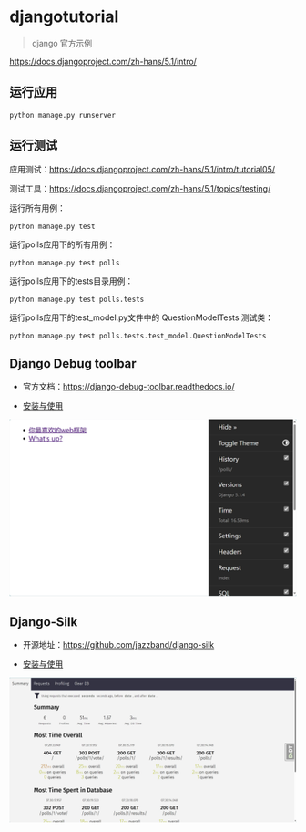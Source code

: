 # djangotutorial

> django 官方示例

https://docs.djangoproject.com/zh-hans/5.1/intro/


## 运行应用

```shell
python manage.py runserver
```


## 运行测试

应用测试：https://docs.djangoproject.com/zh-hans/5.1/intro/tutorial05/

测试工具：https://docs.djangoproject.com/zh-hans/5.1/topics/testing/

运行所有用例：

```shell
python manage.py test
```

运行polls应用下的所有用例：

```shell
python manage.py test polls
```

运行polls应用下的tests目录用例：

```shell
python manage.py test polls.tests
```

运行polls应用下的test_model.py文件中的 QuestionModelTests 测试类：

```shell
python manage.py test polls.tests.test_model.QuestionModelTests
```

## Django Debug toolbar

* 官方文档：https://django-debug-toolbar.readthedocs.io/

* [安装与使用](./docs/debug_toolbar.md)

![](./docs/images/djdt_list.png)

## Django-Silk

* 开源地址：https://github.com/jazzband/django-silk

* [安装与使用](./docs/django_silk.md)

![](./docs/images/silk_summary.png)
